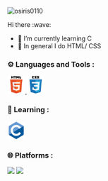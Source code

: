 <p align="left"> <img src="https://komarev.com/ghpvc/?username=osiris0110&label=Profile%20views&color=0e75b6&style=flat" alt="osiris0110" /> </p>
 Hi there :wave:

- :seedling: I’m currently learning C
- :pencil: In general I do HTML/ CSS

<h3 align="left"> ⚙️ Languages and Tools :</h3>
<p align="left"> <a href="https://www.w3.org/html/" target="_blank"> <img src="https://raw.githubusercontent.com/devicons/devicon/master/icons/html5/html5-original-wordmark.svg" alt="html5" width="40" height="40"/> </a> <a href="https://www.w3schools.com/css/" target="_blank"> <img src="https://raw.githubusercontent.com/devicons/devicon/master/icons/css3/css3-original-wordmark.svg" alt="css3" width="40" height="40"/> </a> </p>

<h3 align="left"> 📖 Learning : </h3>
<img src="https://raw.githubusercontent.com/devicons/devicon/master/icons/c/c-original.svg" alt="c" width="40" height="40"/> </a> </p>

<h3 align="left"> 🌐 Platforms : </h3>
<img src="https://media.discordapp.net/attachments/736573376730234911/886408656814493766/Osiris01101.png"> <img src="https://www.codewars.com/users/Osiris0110/badges/large">
